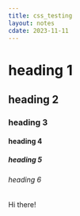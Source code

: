 ```yaml
---
title: css_testing
layout: notes
cdate: 2023-11-11
---
```


# heading 1

## heading 2

### heading 3

#### heading 4

##### heading 5

###### heading 6

Hi there!
